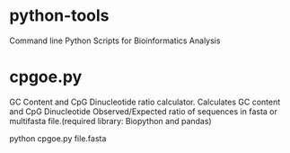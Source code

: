 # python-tools
Command line Python Scripts for Bioinformatics Analysis
# cpgoe.py
GC Content and CpG Dinucleotide ratio calculator.
Calculates GC content and CpG Dinucleotide Observed/Expected ratio of sequences in fasta or multifasta file.(required library: Biopython and pandas)

python cpgoe.py file.fasta
